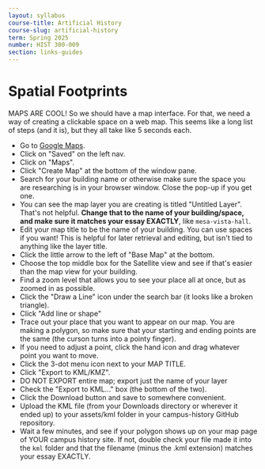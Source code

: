 ```yaml
---
layout: syllabus
course-title: Artificial History
course-slug: artificial-history
term: Spring 2025
number: HIST 300-009
section: links-guides
---
```


# Spatial Footprints 
MAPS ARE COOL! So we should have a map interface. For that, we need a way of creating a clickable space on a web map. This seems like a long list of steps (and it is), but they all take like 5 seconds each.

- Go to [Google Maps](http://maps.google.com).
- Click on "Saved" on the left nav.
- Click on "Maps".
- Click "Create Map" at the bottom of the window pane.
- Search for your building name or otherwise make sure the space you are researching is in your browser window. Close the pop-up if you get one.
- You can see the map layer you are creating is titled "Untitled Layer". That's not helpful. **Change that to the name of your building/space, and make sure it matches your essay EXACTLY**, like `mesa-vista-hall`.
- Edit your map title to be the name of your building. You can use spaces if you want! This is helpful for later retrieval and editing, but isn't tied to anything like the layer title.
- Click the little arrow to the left of "Base Map" at the bottom.
- Choose the top middle box for the Satellite view and see if that's easier than the map view for your building.
- Find a zoom level that allows you to see your place all at once, but as zoomed in as possible.
- Click the "Draw a Line" icon under the search bar (it looks like a broken triangle).
- Click "Add line or shape"
- Trace out your place that you want to appear on our map. You are making a polygon, so make sure that your starting and ending points are the same (the curson turns into a pointy finger).
- If you need to adjust a point, click the hand icon and drag whatever point you want to move.
- Click the 3-dot menu icon next to your MAP TITLE.
- Click "Export to KML/KMZ".
- DO NOT EXPORT entire map; export just the name of your layer 
- Check the "Export to KML..." box (the bottom of the two).
- Click the Download button and save to somewhere convenient.
- Upload the KML file (from your Downloads directory or wherever it ended up) to your assets/kml folder in your campus-history GitHub repository. 
- Wait a few minutes, and see if your polygon shows up on your map page of YOUR campus history site. If not, double check your file made it into the `kml` folder and that the filename (minus the .kml extension) matches your essay EXACTLY.
